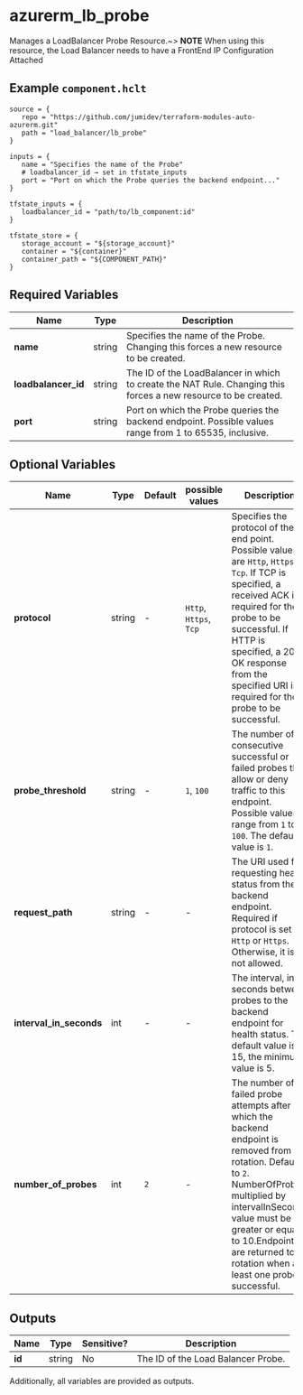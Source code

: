 # azurerm_lb_probe

Manages a LoadBalancer Probe Resource.~> **NOTE** When using this resource, the Load Balancer needs to have a FrontEnd IP Configuration Attached

## Example `component.hclt`

```hcl
source = {
   repo = "https://github.com/jumidev/terraform-modules-auto-azurerm.git"   
   path = "load_balancer/lb_probe"   
}

inputs = {
   name = "Specifies the name of the Probe"   
   # loadbalancer_id → set in tfstate_inputs
   port = "Port on which the Probe queries the backend endpoint..."   
}

tfstate_inputs = {
   loadbalancer_id = "path/to/lb_component:id"   
}

tfstate_store = {
   storage_account = "${storage_account}"   
   container = "${container}"   
   container_path = "${COMPONENT_PATH}"   
}

```

## Required Variables

| Name | Type |  Description |
| ---- | --------- |  ----------- |
| **name** | string |  Specifies the name of the Probe. Changing this forces a new resource to be created. | 
| **loadbalancer_id** | string |  The ID of the LoadBalancer in which to create the NAT Rule. Changing this forces a new resource to be created. | 
| **port** | string |  Port on which the Probe queries the backend endpoint. Possible values range from 1 to 65535, inclusive. | 

## Optional Variables

| Name | Type |  Default  |  possible values |  Description |
| ---- | --------- |  ----------- | ----------- | ----------- |
| **protocol** | string |  -  |  `Http`, `Https`, `Tcp`  |  Specifies the protocol of the end point. Possible values are `Http`, `Https` or `Tcp`. If TCP is specified, a received ACK is required for the probe to be successful. If HTTP is specified, a 200 OK response from the specified URI is required for the probe to be successful. | 
| **probe_threshold** | string |  -  |  `1`, `100`  |  The number of consecutive successful or failed probes that allow or deny traffic to this endpoint. Possible values range from `1` to `100`. The default value is `1`. | 
| **request_path** | string |  -  |  -  |  The URI used for requesting health status from the backend endpoint. Required if protocol is set to `Http` or `Https`. Otherwise, it is not allowed. | 
| **interval_in_seconds** | int |  -  |  -  |  The interval, in seconds between probes to the backend endpoint for health status. The default value is 15, the minimum value is 5. | 
| **number_of_probes** | int |  `2`  |  -  |  The number of failed probe attempts after which the backend endpoint is removed from rotation. Default to `2`. NumberOfProbes multiplied by intervalInSeconds value must be greater or equal to 10.Endpoints are returned to rotation when at least one probe is successful. | 



## Outputs

| Name | Type | Sensitive? | Description |
| ---- | ---- | --------- | --------- |
| **id** | string | No  | The ID of the Load Balancer Probe. | 

Additionally, all variables are provided as outputs.
